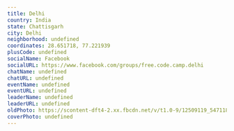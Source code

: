 ```yaml
---
title: Delhi
country: India
state: Chattisgarh
city: Delhi
neighborhood: undefined
coordinates: 28.651718, 77.221939
plusCode: undefined
socialName: Facebook
socialURL: https://www.facebook.com/groups/free.code.camp.delhi
chatName: undefined
chatURL: undefined
eventName: undefined
eventURL: undefined
leaderName: undefined
leaderURL: undefined
oldPhoto: https://scontent-dft4-2.xx.fbcdn.net/v/t1.0-9/12509119_547118502108066_5226476589711142971_n.jpg?oh=22d76c11b5150e629ea64ae29e950cf1&oe=59964DED
coverPhoto: undefined
---
```


